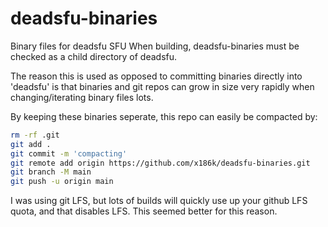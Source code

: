 # deadsfu-binaries

Binary files for deadsfu SFU
When building, deadsfu-binaries must be checked as a child directory of deadsfu.
             
The reason this is used as opposed to committing binaries directly into 'deadsfu' is that binaries and git repos can grow in size very rapidly when changing/iterating binary files lots.


By keeping these binaries seperate, this repo can easily be compacted by:

```bash
rm -rf .git
git add .
git commit -m 'compacting'
git remote add origin https://github.com/x186k/deadsfu-binaries.git
git branch -M main
git push -u origin main
```

I was using git LFS, but lots of builds will quickly use up your github LFS quota,
and that disables LFS. This seemed better for this reason.